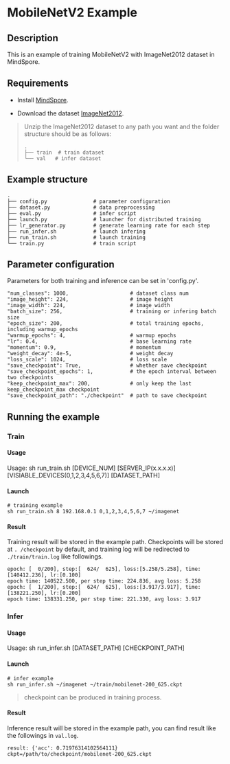 # MobileNetV2 Example

## Description

This is an example of training MobileNetV2 with ImageNet2012 dataset in MindSpore. 

## Requirements

* Install [MindSpore](https://www.mindspore.cn/install/en). 

* Download the dataset [ImageNet2012](http://www.image-net.org/). 

> Unzip the ImageNet2012 dataset to any path you want and the folder structure should be as follows:
> ```
> .  
> ├── train  # train dataset
> └── val   # infer dataset
> ```

## Example structure

``` shell
.
├── config.py               # parameter configuration
├── dataset.py              # data preprocessing
├── eval.py                 # infer script
├── launch.py               # launcher for distributed training
├── lr_generator.py         # generate learning rate for each step
├── run_infer.sh            # launch infering
├── run_train.sh            # launch training
└── train.py                # train script
```

## Parameter configuration

Parameters for both training and inference can be set in 'config.py'. 

``` 
"num_classes": 1000,                    # dataset class num
"image_height": 224,                    # image height
"image_width": 224,                     # image width
"batch_size": 256,                      # training or infering batch size
"epoch_size": 200,                      # total training epochs, including warmup_epochs
"warmup_epochs": 4,                     # warmup epochs
"lr": 0.4,                              # base learning rate
"momentum": 0.9,                        # momentum
"weight_decay": 4e-5,                   # weight decay
"loss_scale": 1024,                     # loss scale
"save_checkpoint": True,                # whether save checkpoint
"save_checkpoint_epochs": 1,            # the epoch interval between two checkpoints
"keep_checkpoint_max": 200,             # only keep the last keep_checkpoint_max checkpoint
"save_checkpoint_path": "./checkpoint"  # path to save checkpoint
```

## Running the example

### Train

#### Usage
Usage: sh run_train.sh [DEVICE_NUM] [SERVER_IP(x.x.x.x)] [VISIABLE_DEVICES(0,1,2,3,4,5,6,7)] [DATASET_PATH]

#### Launch

``` 
# training example
sh run_train.sh 8 192.168.0.1 0,1,2,3,4,5,6,7 ~/imagenet
```

#### Result

Training result will be stored in the example path. Checkpoints will be stored at `. /checkpoint` by default, and training log  will be redirected to `./train/train.log` like followings. 

``` 
epoch: [  0/200], step:[  624/  625], loss:[5.258/5.258], time:[140412.236], lr:[0.100]
epoch time: 140522.500, per step time: 224.836, avg loss: 5.258
epoch: [  1/200], step:[  624/  625], loss:[3.917/3.917], time:[138221.250], lr:[0.200]
epoch time: 138331.250, per step time: 221.330, avg loss: 3.917
```

### Infer

#### Usage

Usage: sh run_infer.sh [DATASET_PATH] [CHECKPOINT_PATH]

#### Launch

``` 
# infer example
sh run_infer.sh ~/imagenet ~/train/mobilenet-200_625.ckpt
```

> checkpoint can be produced in training process. 

#### Result

Inference result will be stored in the example path, you can find result like the followings in `val.log`. 

``` 
result: {'acc': 0.71976314102564111} ckpt=/path/to/checkpoint/mobilenet-200_625.ckpt
```
